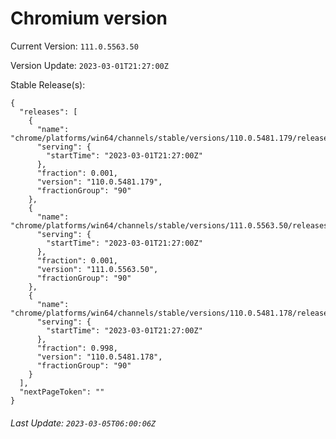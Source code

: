# Chromium version

Current Version: `111.0.5563.50`

Version Update: `2023-03-01T21:27:00Z`

Stable Release(s):
```
{
  "releases": [
    {
      "name": "chrome/platforms/win64/channels/stable/versions/110.0.5481.179/releases/1677706020",
      "serving": {
        "startTime": "2023-03-01T21:27:00Z"
      },
      "fraction": 0.001,
      "version": "110.0.5481.179",
      "fractionGroup": "90"
    },
    {
      "name": "chrome/platforms/win64/channels/stable/versions/111.0.5563.50/releases/1677706020",
      "serving": {
        "startTime": "2023-03-01T21:27:00Z"
      },
      "fraction": 0.001,
      "version": "111.0.5563.50",
      "fractionGroup": "90"
    },
    {
      "name": "chrome/platforms/win64/channels/stable/versions/110.0.5481.178/releases/1677706020",
      "serving": {
        "startTime": "2023-03-01T21:27:00Z"
      },
      "fraction": 0.998,
      "version": "110.0.5481.178",
      "fractionGroup": "90"
    }
  ],
  "nextPageToken": ""
}
```

###### Last Update: `2023-03-05T06:00:06Z`
        